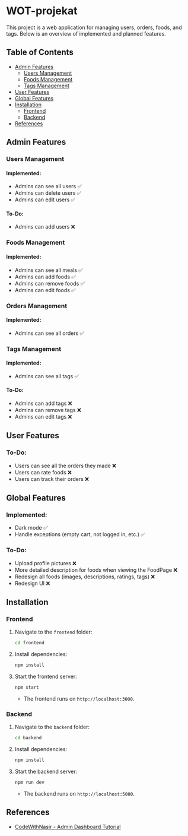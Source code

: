 
# WOT-projekat

This project is a web application for managing users, orders, foods, and tags. Below is an overview of implemented and planned features.

## Table of Contents
- [Admin Features](#admin-features)
  - [Users Management](#admin-users-management)
  - [Foods Management](#admin-foods-management)
  - [Tags Management](#admin-tags-management)
- [User Features](#user-features)
- [Global Features](#global-features)
- [Installation](#installation)
  - [Frontend](#frontend)
  - [Backend](#backend)
- [References](#references)

## Admin Features

### Users Management
#### Implemented:
- Admins can see all users ✅
- Admins can delete users ✅
- Admins can edit users ✅

#### To-Do:
- Admins can add users ❌

### Foods Management
#### Implemented:
- Admins can see all meals ✅
- Admins can add foods ✅
- Admins can remove foods ✅
- Admins can edit foods ✅

### Orders Management
#### Implemented:
- Admins can see all orders ✅

### Tags Management
#### Implemented:
- Admins can see all tags ✅

#### To-Do:
- Admins can add tags ❌
- Admins can remove tags ❌
- Admins can edit tags ❌

## User Features

### To-Do:
- Users can see all the orders they made ❌
- Users can rate foods ❌
- Users can track their orders ❌

## Global Features

### Implemented:
- Dark mode ✅
- Handle exceptions (empty cart, not logged in, etc.) ✅

### To-Do:
- Upload profile pictures ❌
- More detailed description for foods when viewing the FoodPage ❌
- Redesign all foods (images, descriptions, ratings, tags) ❌
- Redesign UI ❌

## Installation

### Frontend
1. Navigate to the `frontend` folder:
   ```bash
   cd frontend
   ```
2. Install dependencies:
   ```bash
   npm install
   ```
3. Start the frontend server:
   ```bash
   npm start
   ```
   - The frontend runs on `http://localhost:3000`.

### Backend
1. Navigate to the `backend` folder:
   ```bash
   cd backend
   ```
2. Install dependencies:
   ```bash
   npm install
   ```
3. Start the backend server:
   ```bash
   npm run dev
   ```
   - The backend runs on `http://localhost:5000`.

## References
- [CodeWithNasir - Admin Dashboard Tutorial](https://www.youtube.com/watch?v=H9Vp0G--u-Y&list=PLpaspowtqj-f9-5g2Rc1dWm1n2_nNfIl6&index=15&ab_channel=CodeWithNasir)
